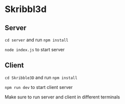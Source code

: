 # Skribbl3d


## Server

`cd server` and run `npm install`

`node index.js` to start server

## Client

`cd Skribble3D` and run `npm install`

`npm run dev` to start client server

Make sure to run server and client in different terminals

